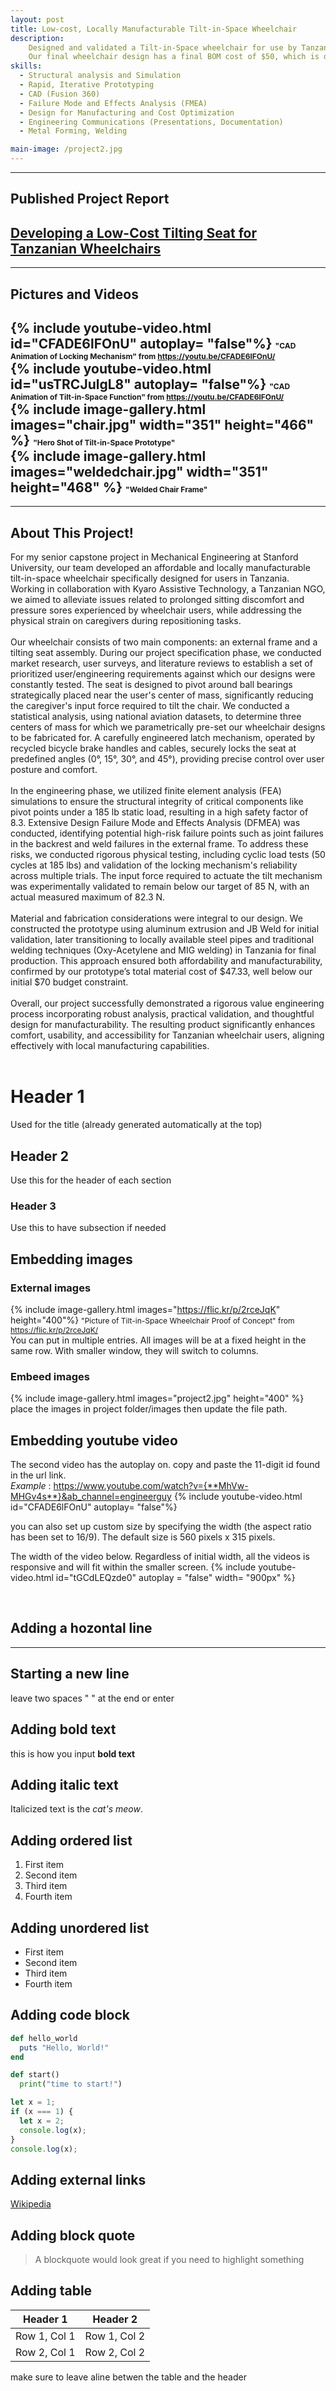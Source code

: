 ```yaml
---
layout: post
title: Low-cost, Locally Manufacturable Tilt-in-Space Wheelchair
description: 
    Designed and validated a Tilt-in-Space wheelchair for use by Tanzanians with severe postural disabilities. This project was undertaken alongside five mechanical engineering undergraduate seniors, in two quarters (six months), with my role being the documentation focal point and validation lead! Our team worked with Kyaro Assistive Tech, a Tanzanian Non-Governmental Organization based in Arusha, Tanzania, making user-specific assistive devices accessible for East Africans.<br><br>
    Our final wheelchair design has a final BOM cost of $50, which is drastically under our cost specification of $70 set by Kyaro Assistive Tech. Furthermore, our design exceeded all user and engineering requirements, making this wheelchair highly leveragable in the rugged Tanzanian environment. This wheelchair is inclusive of the potential use cases of 3.4 million East Africans with mobility disabilities. Our design was received highly by Stanford's Mechanical Engineering department and was subsequently published in the academic library (please feel free to check it out)!
skills: 
  - Structural analysis and Simulation
  - Rapid, Iterative Prototyping
  - CAD (Fusion 360)
  - Failure Mode and Effects Analysis (FMEA)
  - Design for Manufacturing and Cost Optimization
  - Engineering Communications (Presentations, Documentation)
  - Metal Forming, Welding

main-image: /project2.jpg
---
```


---
## Published Project Report
[Developing a Low-Cost Tilting Seat for Tanzanian Wheelchairs](https://searchworks.stanford.edu/view/tj176jm1879)
---

---
## Pictures and Videos
{% include youtube-video.html id="CFADE6lFOnU" autoplay= "false"%}
<span style="font-size: 12px">"CAD Animation of Locking Mechanism" from https://youtu.be/CFADE6lFOnU/</span><br>
{% include youtube-video.html id="usTRCJulgL8" autoplay= "false"%}
<span style="font-size: 12px">"CAD Animation of Tilt-in-Space Function" from https://youtu.be/CFADE6lFOnU/</span><br>
{% include image-gallery.html images="chair.jpg" width="351" height="466" %}
<span style="font-size: 12px">"Hero Shot of Tilt-in-Space Prototype"</span><br>
{% include image-gallery.html images="weldedchair.jpg" width="351" height="468" %}
<span style="font-size: 12px">"Welded Chair Frame"</span><br>
---

---
## About This Project!
For my senior capstone project in Mechanical Engineering at Stanford University, our team developed an affordable and locally manufacturable tilt-in-space wheelchair specifically designed for users in Tanzania. Working in collaboration with Kyaro Assistive Technology, a Tanzanian NGO, we aimed to alleviate issues related to prolonged sitting discomfort and pressure sores experienced by wheelchair users, while addressing the physical strain on caregivers during repositioning tasks.
<br><br>
Our wheelchair consists of two main components: an external frame and a tilting seat assembly. During our project specification phase, we conducted market research, user surveys, and literature reviews to establish a set of prioritized user/engineering requirements against which our designs were constantly tested. The seat is designed to pivot around ball bearings strategically placed near the user's center of mass, significantly reducing the caregiver's input force required to tilt the chair. We conducted a statistical analysis, using national aviation datasets, to determine three centers of mass for which we parametrically pre-set our wheelchair designs to be fabricated for. A carefully engineered latch mechanism, operated by recycled bicycle brake handles and cables, securely locks the seat at predefined angles (0°, 15°, 30°, and 45°), providing precise control over user posture and comfort.
<br><br>
In the engineering phase, we utilized finite element analysis (FEA) simulations to ensure the structural integrity of critical components like pivot points under a 185 lb static load, resulting in a high safety factor of 8.3. Extensive Design Failure Mode and Effects Analysis (DFMEA) was conducted, identifying potential high-risk failure points such as joint failures in the backrest and weld failures in the external frame. To address these risks, we conducted rigorous physical testing, including cyclic load tests (50 cycles at 185 lbs) and validation of the locking mechanism's reliability across multiple trials. The input force required to actuate the tilt mechanism was experimentally validated to remain below our target of 85 N, with an actual measured maximum of 82.3 N.
<br><br>
Material and fabrication considerations were integral to our design. We constructed the prototype using aluminum extrusion and JB Weld for initial validation, later transitioning to locally available steel pipes and traditional welding techniques (Oxy-Acetylene and MIG welding) in Tanzania for final production. This approach ensured both affordability and manufacturability, confirmed by our prototype’s total material cost of $47.33, well below our initial $70 budget constraint.
<br><br>
Overall, our project successfully demonstrated a rigorous value engineering process incorporating robust analysis, practical validation, and thoughtful design for manufacturability. The resulting product significantly enhances comfort, usability, and accessibility for Tanzanian wheelchair users, aligning effectively with local manufacturing capabilities.
<br><br>






# Header 1 
Used for the title (already generated automatically at the top)
## Header 2  
Use this for the header of each section
### Header 3 
Use this to have subsection if needed


## Embedding images 
### External images
{% include image-gallery.html images="https://flic.kr/p/2rceJqK" height="400"%}
<span style="font-size: 12px">"Picture of Tilt-in-Space Wheelchair Proof of Concept" from https://flic.kr/p/2rceJqK/</span>  
You can put in multiple entries. All images will be at a fixed height in the same row. With smaller window, they will switch to columns.  

### Embeed images
{% include image-gallery.html images="project2.jpg" height="400" %} 
place the images in project folder/images then update the file path.   


## Embedding youtube video
The second video has the autoplay on. copy and paste the 11-digit id found in the url link. <br>
*Example* : https://www.youtube.com/watch?v={**MhVw-MHGv4s**}&ab_channel=engineerguy
{% include youtube-video.html id="CFADE6lFOnU" autoplay= "false"%}

you can also set up custom size by specifying the width (the aspect ratio has been set to 16/9). The default size is 560 pixels x 315 pixels.  

The width of the video below. Regardless of initial width, all the videos is responsive and will fit within the smaller screen.
{% include youtube-video.html id="tGCdLEQzde0" autoplay = "false" width= "900px" %}  

<br>

## Adding a hozontal line
---

## Starting a new line
leave two spaces "  " at the end or enter <br>

## Adding bold text
this is how you input **bold text**

## Adding italic text
Italicized text is the *cat's meow*.

## Adding ordered list
1. First item
2. Second item
3. Third item
4. Fourth item

## Adding unordered list
- First item
- Second item
- Third item
- Fourth item

## Adding code block
```ruby
def hello_world
  puts "Hello, World!"
end
```

```python
def start()
  print("time to start!")
```

```javascript
let x = 1;
if (x === 1) {
  let x = 2;
  console.log(x);
}
console.log(x);

```

## Adding external links
[Wikipedia](https://en.wikipedia.org)


## Adding block quote
> A blockquote would look great if you need to highlight something


## Adding table 

| Header 1 | Header 2 |
|----------|----------|
| Row 1, Col 1 | Row 1, Col 2 |
| Row 2, Col 1 | Row 2, Col 2 |

make sure to leave aline betwen the table and the header

